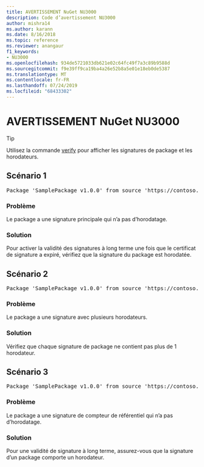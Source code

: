 ```yaml
---
title: AVERTISSEMENT NuGet NU3000
description: Code d’avertissement NU3000
author: mishra14
ms.author: karann
ms.date: 8/16/2018
ms.topic: reference
ms.reviewer: anangaur
f1_keywords:
- NU3000
ms.openlocfilehash: 934de5721033db621e02c64fc49f7a3c89b9588d
ms.sourcegitcommit: f9e39ff9ca19ba4a26e52b8a5e01e18eb0de5387
ms.translationtype: MT
ms.contentlocale: fr-FR
ms.lasthandoff: 07/24/2019
ms.locfileid: "68433302"
---
```

# <a name="nuget-warning-nu3000"></a>AVERTISSEMENT NuGet NU3000

> [!Tip]
> Utilisez la commande [verify](../cli-reference/cli-ref-verify.md) pour afficher les signatures de package et les horodateurs.

## <a name="scenario-1"></a>Scénario 1

<pre>Package 'SamplePackage v1.0.0' from source 'https://contoso.com/index.json': The primary signature does not have a timestamp.</pre>

### <a name="issue"></a>Problème

Le package a une signature principale qui n’a pas d’horodatage.


### <a name="solution"></a>Solution

Pour activer la validité des signatures à long terme une fois que le certificat de signature a expiré, vérifiez que la signature du package est horodatée.



## <a name="scenario-2"></a>Scénario 2

<pre>Package 'SamplePackage v1.0.0' from source 'https://contoso.com/index.json': Multiple timestamps are not accepted.</pre>

### <a name="issue"></a>Problème

Le package a une signature avec plusieurs horodateurs.


### <a name="solution"></a>Solution

Vérifiez que chaque signature de package ne contient pas plus de 1 horodateur.



## <a name="scenario-3"></a>Scénario 3

<pre>Package 'SamplePackage v1.0.0' from source 'https://contoso.com/index.json': The repository countersignature does not have a timestamp.</pre>

### <a name="issue"></a>Problème

Le package a une signature de compteur de référentiel qui n’a pas d’horodatage.


### <a name="solution"></a>Solution

Pour une validité de signature à long terme, assurez-vous que la signature d’un package comporte un horodateur.


